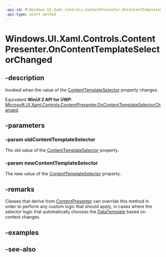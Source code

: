 ```yaml
---
-api-id: M:Windows.UI.Xaml.Controls.ContentPresenter.OnContentTemplateSelectorChanged(Windows.UI.Xaml.Controls.DataTemplateSelector,Windows.UI.Xaml.Controls.DataTemplateSelector)
-api-type: winrt method
---
```


<!-- Method syntax
virtual protected void OnContentTemplateSelectorChanged(Windows.UI.Xaml.Controls.DataTemplateSelector oldContentTemplateSelector, Windows.UI.Xaml.Controls.DataTemplateSelector newContentTemplateSelector)
-->

# Windows.UI.Xaml.Controls.ContentPresenter.OnContentTemplateSelectorChanged

## -description
Invoked when the value of the [ContentTemplateSelector](contentpresenter_contenttemplateselector.md) property changes.

Equivalent **WinUI 2 API for UWP**: [Microsoft.UI.Xaml.Controls.ContentPresenter.OnContentTemplateSelectorChanged](/windows/winui/api/microsoft.ui.xaml.controls.contentpresenter.oncontenttemplateselectorchanged).

## -parameters
### -param oldContentTemplateSelector
The old value of the [ContentTemplateSelector](contentpresenter_contenttemplateselector.md) property.

### -param newContentTemplateSelector
The new value of the [ContentTemplateSelector](contentpresenter_contenttemplateselector.md) property.

## -remarks
Classes that derive from [ContentPresenter](contentpresenter.md) can override this method in order to perform any custom logic that should apply, in cases where the selector logic that automatically chooses the [DataTemplate](../windows.ui.xaml/datatemplate.md) based on context changes.

## -examples

## -see-also
